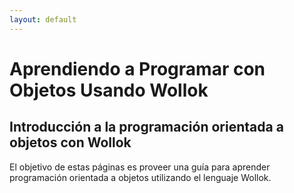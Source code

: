 ```yaml
---
layout: default
---
```


# Aprendiendo a Programar con Objetos Usando Wollok

## Introducción a la programación orientada a objetos con Wollok

El objetivo de estas páginas es proveer una guía para aprender programación orientada a objetos utilizando el lenguaje Wollok.

